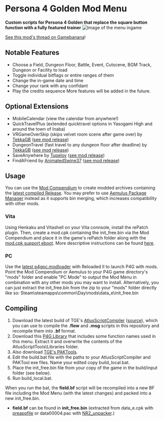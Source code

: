 # Persona 4 Golden Mod Menu
**Custom scripts for Persona 4 Golden that replace the square button function with a fully featured trainer**
![Image of the menu ingame](https://i.imgur.com/oW0nm48.png)

[See this mod's thread on Gamebanana](https://gamebanana.com/gamefiles/13256)!
## Notable Features
- Choose a Field, Dungeon Floor, Battle, Event, Cutscene, BGM Track, Dungeon or Facility to load
- Toggle individual bitflags or entire ranges of them
- Change the in-game date and time
- Change your rank with any confidant
- Play the credits sequence
More features will be added in the future.
## Optional Extensions
- MobileCalendar (view the calendar from anywhere!)
- QuickTravelPlus (extended quicktravel options in Yasogami High and around the town of Inaba)
- VRGameOverSkip (skips velvet room scene after game over) by [TekkaGB](https://github.com/TekkaGB) ([see mod release](https://gamebanana.com/gamefiles/13301))
- DungeonTravel (fast travel to any dungeon floor after deadline) by [TekkaGB](https://github.com/TekkaGB) ([see mod release](https://gamebanana.com/gamefiles/13356))
- SaveAnywhere by [Tupelov](https://github.com/Tupelov) ([see mod release](https://gamebanana.com/gamefiles/13318))
- FindAFriend by [AnimatedSwine37](https://gamebanana.com/members/1742760) ([see mod release](https://gamebanana.com/gamefiles/12921))
## Usage
You can use the [Mod Compendium](https://amicitia.github.io/post/modcompendium) to create modded archives containing the [latest compiled Release](https://github.com/ShrineFox/Persona-4-Golden-Mod-Menu/releases).
You may prefer to use [Aemulus Package Manager](https://gamebanana.com/tools/6878) instead as it supports bin merging, which increases compatibility with other mods.
### Vita
Using Henkaku and Vitashell on your Vita connsole, install the rePatch plugin. Then, create a mod.cpk containing the init_free.bin via the Mod Compendium and place it in the game's rePatch folder along with the [mod.cpk support eboot](https://amicitia.github.io/post/p4g-mod-cpk). More descriptive instructions can be found [here](https://amicitia.miraheze.org/wiki/Persona_4_Golden#Modding).
### PC
Use the [latest p4gpc.modloader](https://amicitia.github.io/post/p4g-pc-modloader) with Reloaded II to launch P4G with mods. Point the Mod Compendium or Aemulus to your P4G game directory's "mods" folder and enable "PC Mode" to output the Mod Menu in combination with any other mods you may want to install.
Alternatively, you can just extract the init_free.bin from the zip to your "mods" folder directly like so: Steam\steamapps\common\Day\mods\data_e\init_free.bin
## Compiling
1. Download the latest build of TGE's [AtlusScriptCompiler](https://ci.appveyor.com/project/TGEnigma/atlusscripttoolchain/build/artifacts) ([source](https://github.com/TGEnigma/AtlusScriptToolchain)), which you can use to compile the **.flow** and **.msg** scripts in this repository and recompile them into **.bf** format.
2. Download this [P4G Library](https://github.com/Tupelov/Persona-Library) that includes some function names used in this menu. Extract it and overwrite the contents of the AtlusScriptTools\Libraries folder.
3. Also download [TGE's PAKTools](https://github.com/TGEnigma/AtlusFileSystemLibrary/releases).
4. Edit the build.bat file with the paths to your AtlusScriptCompiler and PAKTool exe files. Name your edited copy build_local.bat.
5. Place the init_free.bin file from your copy of the game in the build/input folder (see below).
6. Run build_local.bat.

When you run the bat, the **field.bf** script will be recompiled into a new BF file including the Mod Menu (with the latest changes) and packed into a new init_free.bin.
- **field.bf** can be found in **init_free.bin** (extracted from data_e.cpk with [preappfile](https://amicitia.github.io/post/preappfile) or data00004.pac with [NR2_unpacker](https://modworkshop.net/mod/17641).)
